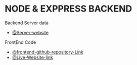 # NODE & EXPPRESS BACKEND

Backend Server data
- [@Server-website](https://internshala-backend-ivm0ukach-refatbhuyan.vercel.app/)

FrontEnd Code
- [@frontend-github-repository-Link](https://github.com/REFATBHUYAN/Internshala-assignment-frontend)
- [@Live-Website-link](https://github.com/REFATBHUYAN/Internshala-assignment-frontend)
